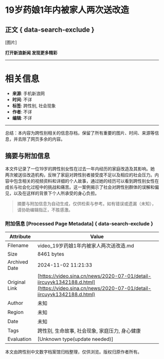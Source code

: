 # 19岁药娘1年内被家人两次送改造

## 正文 { data-search-exclude }


[图片]

**打开新浪新闻 发现更多精彩**

---

# 相关信息

- **来源**: 手机新浪网
- **时间**: 不详
- **标签**: 跨性别, 社会现象
- **作者**: 不详
- **编辑**: 不详

--- 

总结：本内容为跨性别相关的信息存档，保留了所有重要的图片、时间、来源等信息，并去除了网页多余的内容。

## 摘要与附加信息

<!-- tcd_abstract -->
本文件记录了一位19岁的跨性别女性在过去一年内经历的家庭改造及其影响。她两次被送往改造机构，反映了家庭对跨性别者接受度不足以及相应的社会压力。内容中包含相关的视频资料和详细的个人故事，通过她的经历可以看到跨性别女性在成长与社会化过程中的挑战和痛苦。这一案例揭示了社会对跨性别群体的误解和偏见，以及在这样的背景下个人所承受的身心负担。
<!-- tcd_abstract_end -->

> 摘要与附加信息为自动生成，仅供检索与参考。如有错误或遗漏（未知），请协助编辑指正，不胜感激。

### 附加信息 [Processed Page Metadata] { data-search-exclude }

| Attribute       | Value                                  |
|-----------------|----------------------------------------|
| Filename        | video_19岁药娘1年内被家人两次送改造.md                             |
| Size            | 8461 bytes                           |
| Archived Date   | 2024-11-02 11:21:33                             |
| Original Link   | [https://video.sina.cn/news/2020-07-01/detail-iircuyvk1342188.d.html](https://video.sina.cn/news/2020-07-01/detail-iircuyvk1342188.d.html)                       |
| Author          | 未知                               |
| Region          | 未知                               |
| Date            | 未知                                 |
| Tags            | 跨性别, 生命故事, 社会现象, 家庭压力, 身心健康                                 |
| Evaluation            | [Unknown type(update needed)]                                 |
<!-- tcd_table_end -->

本文由跨性别中文数字档案馆归档整理，仅供浏览。版权归原作者所有。
